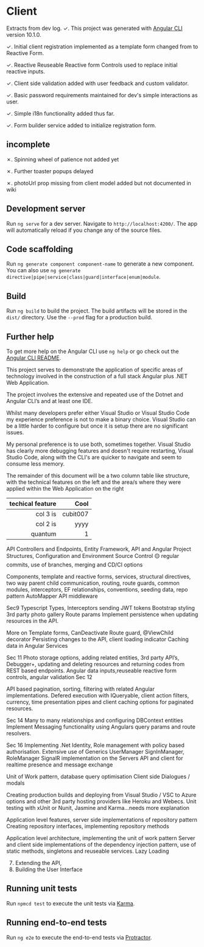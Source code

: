 # Client

Extracts from dev log.
✓. This project was generated with [Angular CLI](https://github.com/angular/angular-cli) version 10.1.0.

✓. Initial client registration implemented  as  a template form changed from  to Reactive Form.

✓. Reactive Reuseable Reactive form Controls used to replace initial reactive inputs.

✓. Client side validation added with user feedback and custom validator.

✓. Basic password requirements maintained for dev's simple          interactions as user.

✓. Simple i18n functionality added thus far.

✓. Form builder service added to initialize registration form.

## incomplete

✗. Spinning wheel of patience not added yet

✗. Further toaster popups delayed

✗. photoUrl prop missing from client model added but not documented in wiki


## Development server

Run `ng serve` for a dev server. Navigate to `http://localhost:4200/`. The app will automatically reload if you change any of the source files.

## Code scaffolding

Run `ng generate component component-name` to generate a new component. You can also use `ng generate directive|pipe|service|class|guard|interface|enum|module`.

## Build

Run `ng build` to build the project. The build artifacts will be stored in the `dist/` directory. Use the `--prod` flag for a production build.

## Further help

To get more help on the Angular CLI use `ng help` or go check out the [Angular CLI README](https://github.com/angular/angular-cli/blob/master/README.md).



This project serves to demonstrate the application of specific areas of technology involved in the
construction of a full stack Angular plus .NET Web Application.

The project involves the extensive and repeated use of the Dotnet and Angular CLI’s and 
at least one IDE.

Whilst many developers prefer either Visual Studio or Visual Studio Code my experience
preference is not to make a binary choice. Visual Studio can be a little harder to configure
but once it is setup there are no significant issues.

My personal preference is to use both, sometimes together. Visual Studio has clearly more
debugging features and doesn't require restarting, Visual Studio Code, along with the CLI's
are quicker to navigate and seem to consume less memory.


The remainder of this document will be a two column table like
structure, with the technical features on
the left and the area/s where they were applied within the Web Application on the right

| techical feature                               | Cool  |
| --------------------------------------------:| ----:|
| col 3 is                                          | cubit007 |
| col 2 is                                           |   yyyy |
| quantum       |    1 |



API Controllers and Endpoints, Entity Framework, API and Angular Project Structures, Configuration and Environment
Source Control 🟡 regular commits, use of branches, merging and CD/CI options

Components, template and reactive forms, services, structural directives, 
two way parent child communication, routing, route guards, common modules,
interceptors, EF relationships, conventions, seeding data, repo pattern AutoMapper
API middleware

Sec9
Typescript Types, 
Interceptors sending JWT tokens
Bootstrap styling
3rd party photo gallery
Route params
Implement persistence when updating resources in the API.

More on Template forms, CanDeactivate Route guard, @ViewChild decorator
Persisting changes to the API, client loading indicator
Caching data in Angular Services

Sec 11
Photo storage options, adding related entities, 3rd party API’s, Debugger+, 
updating and deleting resources and returning codes from REST based endpoints.
Angular data inputs,reuseable reactive form controls, angular validation
Sec 12 

API based pagination, sorting, filtering with related Angular implementations.
Defered execution with IQueryable, client action filters, currency, time presentation pipes
and client caching options for paginated resources.

Sec 14 
Many to many relationships and configuring DBContext entities
Implement Messaging functionality using Angulars query params and route resolvers.

Sec 16
Implementing .Net Identity, Role management with policy based authorisation.
Extensive use of Generics UserManager<T> SignInManager<T>, RoleManager<T>
 SignalR implementation on the Servers API and client for realtime presence and message exchange

Unit of Work pattern, database query optimisation 
Client side Dialogues / modals

Creating production builds and deploying from Visual Studio / VSC to Azure options and other 3rd party hosting providers like  Heroku and Webecs.
Unit testing with xUnit or Nunit, Jasmine and Karma…needs more explanation



Application level features, server side implementations of repository pattern
Creating repository interfaces, implementing repository methods


Application level architecture, implementing the unit of work pattern
Server and client side implementations of the dependency injection pattern, use of static methods,
singletons and reuseable services.
Lazy Loading


7.	Extending the API,
8.	 Building the User Interface







## Running unit tests

Run `npmcd test` to execute the unit tests via [Karma](https://karma-runner.github.io).

## Running end-to-end tests

Run `ng e2e` to execute the end-to-end tests via [Protractor](http://www.protractortest.org/).
